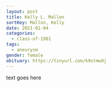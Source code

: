 ```yaml
---
layout: post
title: Kelly L. Mallon
sortKey: Mallon, Kelly
date: 2021-01-04
categories:
  - class-of-1981
tags:
  - aneurysm
gender: female
obituary: https://tinyurl.com/k9stmw9j
---
```

text goes here